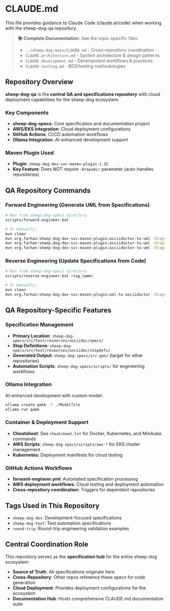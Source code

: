 # CLAUDE.md

This file provides guidance to Claude Code (claude.ai/code) when working with the sheep-dog-qa repository.

> **📚 Complete Documentation**: See the topic-specific files:
> - `../sheep-dog-main/CLAUDE.md` - Cross-repository coordination
> - `CLAUDE.architecture.md` - System architecture & design patterns
> - `CLAUDE.development.md` - Development workflows & practices  
> - `CLAUDE.testing.md` - BDD/testing methodologies

## Repository Overview

**sheep-dog-qa** is the **central QA and specifications repository** with cloud deployment capabilities for the sheep-dog ecosystem.

### Key Components
- **sheep-dog-specs**: Core specification and documentation project
- **AWS/EKS Integration**: Cloud deployment configurations
- **GitHub Actions**: CI/CD automation workflows  
- **Ollama Integration**: AI-enhanced development support

### Maven Plugin Used
- **Plugin**: `sheep-dog-dev-svc-maven-plugin:1.32`
- **Key Feature**: Does NOT require `-DrepoDir` parameter (auto-handles repositories)

## QA Repository Commands

### Forward Engineering (Generate UML from Specifications)
```bash
# Run from sheep-dog-specs directory
scripts/forward-engineer.bat

# Or manually:
mvn clean
mvn org.farhan:sheep-dog-dev-svc-maven-plugin:asciidoctor-to-uml -Dtags="sheep-dog-dev"
mvn org.farhan:sheep-dog-dev-svc-maven-plugin:asciidoctor-to-uml -Dtags="sheep-dog-test"
mvn org.farhan:sheep-dog-dev-svc-maven-plugin:asciidoctor-to-uml -Dtags="round-trip"
```

### Reverse Engineering (Update Specifications from Code)
```bash
# Run from sheep-dog-specs directory  
scripts/reverse-engineer.bat <tag_name>

# Or manually:
mvn clean
mvn org.farhan:sheep-dog-dev-svc-maven-plugin:uml-to-asciidoctor -Dtags="<tag_name>"
```

## QA Repository-Specific Features

### Specification Management
- **Primary Location**: `sheep-dog-specs/src/test/resources/asciidoc/specs/`
- **Step Definitions**: `sheep-dog-specs/src/test/resources/asciidoc/stepdefs/`
- **Generated Output**: `sheep-dog-specs/src-gen/` (target for other repositories)
- **Automation Scripts**: `sheep-dog-specs/scripts/` for engineering workflows

### Ollama Integration
AI-enhanced development with custom model:
```bash
ollama create qakb -f ./Modelfile
ollama run qakb
```

### Container & Deployment Support
- **Cheatsheet**: See `cheatsheet.txt` for Docker, Kubernetes, and Minikube commands
- **AWS Scripts**: `sheep-dog-specs/scripts/aws-*` for EKS cluster management
- **Kubernetes**: Deployment manifests for cloud testing

### GitHub Actions Workflows
- **forward-engineer.yml**: Automated specification processing
- **AWS deployment workflows**: Cloud testing and deployment automation
- **Cross-repository coordination**: Triggers for dependent repositories

## Tags Used in This Repository
- `sheep-dog-dev`: Development-focused specifications
- `sheep-dog-test`: Test automation specifications  
- `round-trip`: Round-trip engineering validation examples

## Central Coordination Role
This repository serves as the **specification hub** for the entire sheep-dog ecosystem:
- **Source of Truth**: All specifications originate here
- **Cross-Repository**: Other repos reference these specs for code generation
- **Cloud Deployment**: Provides deployment configurations for the ecosystem
- **Documentation Hub**: Hosts comprehensive CLAUDE.md documentation suite